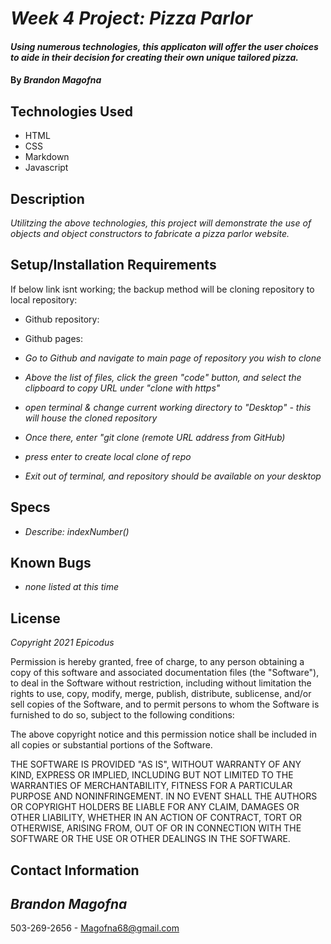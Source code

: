 # _Week 4 Project: Pizza Parlor_

#### _Using numerous technologies, this applicaton will offer the user choices to aide in their decision for creating their own unique tailored pizza._

#### By _**Brandon Magofna**_

## Technologies Used

* HTML
* CSS
* Markdown
* Javascript

## Description

_Utilitzing the above technologies, this project will demonstrate the use of objects and object constructors to fabricate a pizza parlor website._

## Setup/Installation Requirements

If below link isnt working; the backup method will be cloning repository to local repository:

* Github repository: 
* Github pages: 

* _Go to Github and navigate to main page of repository you wish to clone_
* _Above the list of files, click the green "code" button, and select the clipboard to copy URL under "clone with https"_
* _open terminal & change current working directory to "Desktop" - this will house the cloned repository_
* _Once there, enter "git clone (remote URL address from GitHub)_
* _press enter to create local clone of repo_
* _Exit out of terminal, and repository should be available on your desktop_ 

## Specs

* _Describe: indexNumber()_

<!-- Test: "It should return an array with a 0 if the number 0 is inputted"
Code: indexNumber(0);
Expected Output: 0_

Test: "It should return values of '1, 2, & 3' with "beep!", "boop!" & "Wont you be my neighbor?"
Code: 
indexNumber(3)
Expected Output: 0, 1, 2, Wont you be my neighbor?

Test: "It should return a string of numbers up till the inputed number and reflect corresponding values"
Code:
indexNumber(3)
Expected Output: 0, "beep!", "boop!", "Wont you be my neighbor"

Test: "The value of '2' should override value of '1'" 
Code: indexNumber(12)
Expected Output:
0,Beep!,Boop!,Wont you be my neighbor?,4,5,6,7,8,9,Beep!,Beep!,Boop!

Test: "value of a '3' should override the value of '1 & 2'"
Code:
indexNumber(13)
Expected Output: 
0,Beep!,Boop!,Wont you be my neighbor?,4,5,6,7,8,9,Beep!,Beep!,Boop!,Wont you be my neighbor? -->



## Known Bugs

* _none listed at this time_


## License

_Copyright 2021 Epicodus_

Permission is hereby granted, free of charge, to any person obtaining a copy of this software and associated documentation files (the "Software"), to deal in the Software without restriction, including without limitation the rights to use, copy, modify, merge, publish, distribute, sublicense, and/or sell copies of the Software, and to permit persons to whom the Software is furnished to do so, subject to the following conditions:

The above copyright notice and this permission notice shall be included in all copies or substantial portions of the Software.

THE SOFTWARE IS PROVIDED "AS IS", WITHOUT WARRANTY OF ANY KIND, EXPRESS OR IMPLIED, INCLUDING BUT NOT LIMITED TO THE WARRANTIES OF MERCHANTABILITY, FITNESS FOR A PARTICULAR PURPOSE AND NONINFRINGEMENT. IN NO EVENT SHALL THE AUTHORS OR COPYRIGHT HOLDERS BE LIABLE FOR ANY CLAIM, DAMAGES OR OTHER LIABILITY, WHETHER IN AN ACTION OF CONTRACT, TORT OR OTHERWISE, ARISING FROM, OUT OF OR IN CONNECTION WITH THE SOFTWARE OR THE USE OR OTHER DEALINGS IN THE SOFTWARE.

## Contact Information

## _Brandon Magofna_ 
503-269-2656  -  Magofna68@gmail.com
